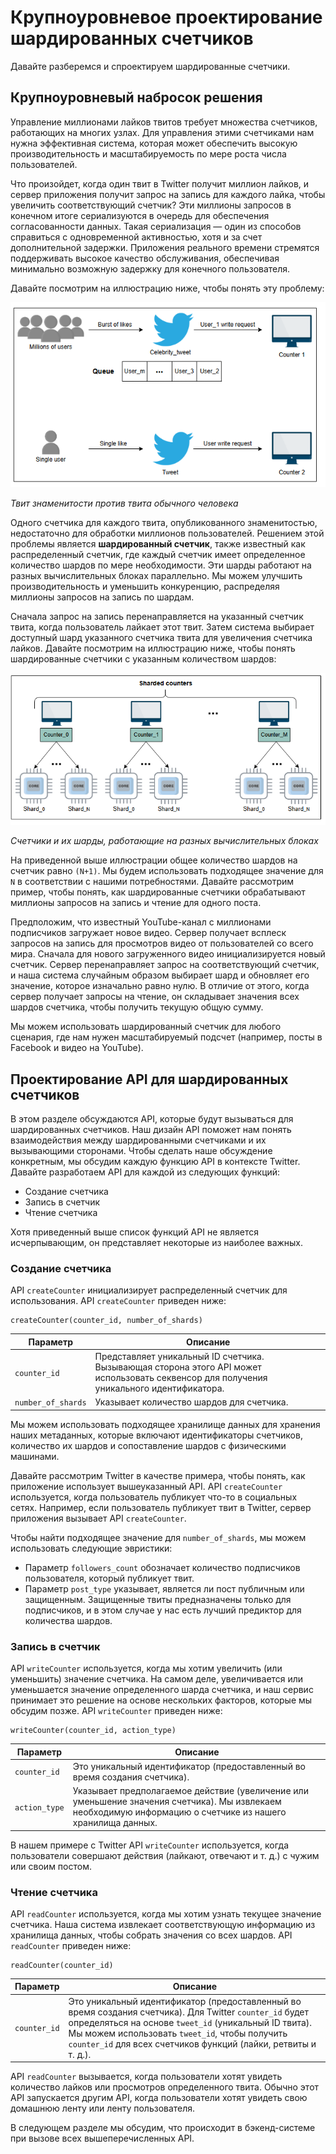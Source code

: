 # Крупноуровневое проектирование шардированных счетчиков

Давайте разберемся и спроектируем шардированные счетчики.

## Крупноуровневый набросок решения

Управление миллионами лайков твитов требует множества счетчиков, работающих на многих узлах. Для управления этими счетчиками нам нужна эффективная система, которая может обеспечить высокую производительность и масштабируемость по мере роста числа пользователей.

Что произойдет, когда один твит в Twitter получит миллион лайков, и сервер приложения получит запрос на запись для каждого лайка, чтобы увеличить соответствующий счетчик? Эти миллионы запросов в конечном итоге сериализуются в очередь для обеспечения согласованности данных. Такая сериализация — один из способов справиться с одновременной активностью, хотя и за счет дополнительной задержки. Приложения реального времени стремятся поддерживать высокое качество обслуживания, обеспечивая минимально возможную задержку для конечного пользователя.

Давайте посмотрим на иллюстрацию ниже, чтобы понять эту проблему:

![img_2.png](img/img_2.png)

*Твит знаменитости против твита обычного человека*

Одного счетчика для каждого твита, опубликованного знаменитостью, недостаточно для обработки миллионов пользователей. Решением этой проблемы является **шардированный счетчик**, также известный как распределенный счетчик, где каждый счетчик имеет определенное количество шардов по мере необходимости. Эти шарды работают на разных вычислительных блоках параллельно. Мы можем улучшить производительность и уменьшить конкуренцию, распределяя миллионы запросов на запись по шардам.

Сначала запрос на запись перенаправляется на указанный счетчик твита, когда пользователь лайкает этот твит. Затем система выбирает доступный шард указанного счетчика твита для увеличения счетчика лайков. Давайте посмотрим на иллюстрацию ниже, чтобы понять шардированные счетчики с указанным количеством шардов:

![img_3.png](img/img_3.png)

*Счетчики и их шарды, работающие на разных вычислительных блоках*

На приведенной выше иллюстрации общее количество шардов на счетчик равно `(N+1)`. Мы будем использовать подходящее значение для `N` в соответствии с нашими потребностями. Давайте рассмотрим пример, чтобы понять, как шардированные счетчики обрабатывают миллионы запросов на запись и чтение для одного поста.

Предположим, что известный YouTube-канал с миллионами подписчиков загружает новое видео. Сервер получает всплеск запросов на запись для просмотров видео от пользователей со всего мира. Сначала для нового загруженного видео инициализируется новый счетчик. Сервер перенаправляет запрос на соответствующий счетчик, и наша система случайным образом выбирает шард и обновляет его значение, которое изначально равно нулю. В отличие от этого, когда сервер получает запросы на чтение, он складывает значения всех шардов счетчика, чтобы получить текущую общую сумму.

Мы можем использовать шардированный счетчик для любого сценария, где нам нужен масштабируемый подсчет (например, посты в Facebook и видео на YouTube).

## Проектирование API для шардированных счетчиков

В этом разделе обсуждаются API, которые будут вызываться для шардированных счетчиков. Наш дизайн API поможет нам понять взаимодействия между шардированными счетчиками и их вызывающими сторонами. Чтобы сделать наше обсуждение конкретным, мы обсудим каждую функцию API в контексте Twitter. Давайте разработаем API для каждой из следующих функций:

*   Создание счетчика
*   Запись в счетчик
*   Чтение счетчика

Хотя приведенный выше список функций API не является исчерпывающим, он представляет некоторые из наиболее важных.

### Создание счетчика

API `createCounter` инициализирует распределенный счетчик для использования. API `createCounter` приведен ниже:

```
createCounter(counter_id, number_of_shards)
```

| Параметр           | Описание                                                                                                                                                |
| ------------------ | ------------------------------------------------------------------------------------------------------------------------------------------------------- |
| `counter_id`       | Представляет уникальный ID счетчика. Вызывающая сторона этого API может использовать секвенсор для получения уникального идентификатора.                   |
| `number_of_shards` | Указывает количество шардов для счетчика.                                                                                                               |

Мы можем использовать подходящее хранилище данных для хранения наших метаданных, которые включают идентификаторы счетчиков, количество их шардов и сопоставление шардов с физическими машинами.

Давайте рассмотрим Twitter в качестве примера, чтобы понять, как приложение использует вышеуказанный API. API `createCounter` используется, когда пользователь публикует что-то в социальных сетях. Например, если пользователь публикует твит в Twitter, сервер приложения вызывает API `createCounter`.

Чтобы найти подходящее значение для `number_of_shards`, мы можем использовать следующие эвристики:

*   Параметр `followers_count` обозначает количество подписчиков пользователя, который публикует твит.
*   Параметр `post_type` указывает, является ли пост публичным или защищенным. Защищенные твиты предназначены только для подписчиков, и в этом случае у нас есть лучший предиктор для количества шардов.

### Запись в счетчик

API `writeCounter` используется, когда мы хотим увеличить (или уменьшить) значение счетчика. На самом деле, увеличивается или уменьшается значение определенного шарда счетчика, и наш сервис принимает это решение на основе нескольких факторов, которые мы обсудим позже. API `writeCounter` приведен ниже:

```
writeCounter(counter_id, action_type)
```

| Параметр        | Описание                                                                                                                           |
| --------------- | ---------------------------------------------------------------------------------------------------------------------------------- |
| `counter_id`    | Это уникальный идентификатор (предоставленный во время создания счетчика).                                                         |
| `action_type`   | Указывает предполагаемое действие (увеличение или уменьшение значения счетчика). Мы извлекаем необходимую информацию о счетчике из нашего хранилища данных. |

В нашем примере с Twitter API `writeCounter` используется, когда пользователи совершают действия (лайкают, отвечают и т. д.) с чужим или своим постом.

### Чтение счетчика

API `readCounter` используется, когда мы хотим узнать текущее значение счетчика. Наша система извлекает соответствующую информацию из хранилища данных, чтобы собрать значения со всех шардов. API `readCounter` приведен ниже:

```
readCounter(counter_id)
```

| Параметр     | Описание                                                                                                                                                                                                                          |
| ------------ | --------------------------------------------------------------------------------------------------------------------------------------------------------------------------------------------------------------------------------- |
| `counter_id` | Это уникальный идентификатор (предоставленный во время создания счетчика). Для Twitter `counter_id` будет определяться на основе `tweet_id` (уникальный ID твита). Мы можем использовать `tweet_id`, чтобы получить `counter_id` для всех счетчиков функций (лайки, ретвиты и т. д.). |

API `readCounter` вызывается, когда пользователи хотят увидеть количество лайков или просмотров определенного твита. Обычно этот API запускается другим API, когда пользователи хотят увидеть свою домашнюю ленту или ленту пользователя.

В следующем разделе мы обсудим, что происходит в бэкенд-системе при вызове всех вышеперечисленных API.